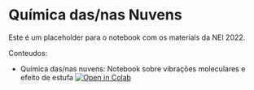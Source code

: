 # Química das/nas Nuvens

Este é um placeholder para o notebook com os materials da NEI 2022.

Conteudos:
* Química das/nas nuvens: Notebook sobre vibrações moleculares e efeito de estufa [![Open in Colab](https://colab.research.google.com/assets/colab-badge.svg)](https://colab.research.google.com/github/teixeirafilipe/ChemOutReach/blob/main/pt/NEI_2022/NEI2022.ipynb)
